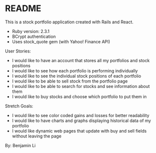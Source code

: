 # README

This is a stock portfolio application created with Rails and React.
* Ruby version: 2.3.1
* BCrypt authentication
* Uses stock_quote gem (with Yahoo! Finance API)

User Stories:
* I would like to have an account that stores all my portfolios and stock positions
* I would like to see how each portfolio is performing individually
* I would like to see the individual stock positions of each portfolio
* I would like to be able to sell stock from the portfolio page
* I would like to be able to search for stocks and see information about them
* I would like to buy stocks and choose which portfolio to put them in

Stretch Goals:
* I would like to see color coded gains and losses for better readability
* I would like to have charts and graphs displaying historical data of my portfolio
* I would like dynamic web pages that update with buy and sell fields without leaving the page


By: Benjamin Li
